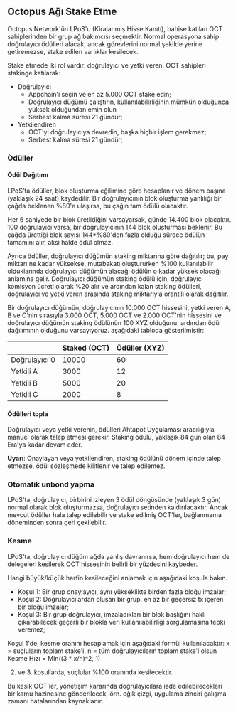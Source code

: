 ## Octopus Ağı Stake Etme

Octopus Network'ün LPoS'u (Kiralanmış Hisse Kanıtı), bahise katılan OCT sahiplerinden bir grup ağ bakımcısı seçmektir. Normal operasyona sahip doğrulayıcı ödülleri alacak, ancak görevlerini normal şekilde yerine getiremezse, stake edilen varlıklar kesilecek.

Stake etmede iki rol vardır: doğrulayıcı ve yetki veren. OCT sahipleri stakinge katılarak:

* Doğrulayıcı
     - Appchain'i seçin ve en az 5.000 OCT stake edin;
     - Doğrulayıcı düğümü çalıştırın, kullanılabilirliğinin mümkün olduğunca yüksek olduğundan emin olun
     - Serbest kalma süresi 21 gündür;
* Yetkilendiren
     - OCT'yi doğrulayıcıya devredin, başka hiçbir işlem gerekmez;
     - Serbest kalma süresi 21 gündür;

### Ödüller

#### Ödül Dağıtımı

LPoS'ta ödüller, blok oluşturma eğilimine göre hesaplanır ve dönem başına (yaklaşık 24 saat) kaydedilir. Bir doğrulayıcının blok oluşturma yanlılığı bir çağda beklenen %80'e ulaşırsa, bu çağın tam ödülü olacaktır.

Her 6 saniyede bir blok üretildiğini varsayarsak, günde 14.400 blok olacaktır. 100 doğrulayıcı varsa, bir doğrulayıcının 144 blok oluşturması beklenir. Bu çağda ürettiği blok sayısı 144*%80'den fazla olduğu sürece ödülün tamamını alır, aksi halde ödül olmaz.

Ayrıca ödüller, doğrulayıcı düğümün staking miktarına göre dağıtılır; bu, pay miktarı ne kadar yüksekse, mutabakatı oluştururken %100 kullanılabilir olduklarında doğrulayıcı düğümün alacağı ödülün o kadar yüksek olacağı anlamına gelir. Doğrulayıcı düğümün staking ödülü için, doğrulayıcı komisyon ücreti olarak %20 alır ve ardından kalan staking ödülleri, doğrulayıcı ve yetki veren arasında staking miktarıyla orantılı olarak dağıtılır.

Bir doğrulayıcı düğümün, doğrulayıcının 10.000 OCT hissesini, yetki veren A, B ve C'nin sırasıyla 3.000 OCT, 5.000 OCT ve 2.000 OCT'nin hissesini ve doğrulayıcı düğümün staking ödülünün 100 XYZ olduğunu, ardından ödül dağılımının olduğunu varsayıyoruz. aşağıdaki tabloda gösterilmiştir:

|             | Staked (OCT) | Ödüller (XYZ) |
| ----------- | ------------ | ------------- |
| Doğrulayıcı 0 | 10000        | 60            |
| Yetkili A | 3000         | 12            |
| Yetkili B | 5000         | 20            |
| Yetkili C | 2000         | 8             |

#### Ödülleri topla

Doğrulayıcı veya yetki verenin, ödülleri Ahtapot Uygulaması aracılığıyla manuel olarak talep etmesi gerekir. Staking ödülü, yaklaşık 84 gün olan 84 Era'ya kadar devam eder.

**Uyarı**: Onaylayan veya yetkilendiren, staking ödülünü dönem içinde talep etmezse, ödül sözleşmede kilitlenir ve talep edilemez.

### Otomatik unbond yapma

LPoS'ta, doğrulayıcı, birbirini izleyen 3 ödül döngüsünde (yaklaşık 3 gün) normal olarak blok oluşturmazsa, doğrulayıcı setinden kaldırılacaktır. Ancak mevcut ödüller hala talep edilebilir ve stake edilmiş OCT'ler, bağlanmama döneminden sonra geri çekilebilir.

### Kesme

LPoS'ta, doğrulayıcı düğüm ağda yanlış davranırsa, hem doğrulayıcı hem de delegeleri kesilerek OCT hissesinin belirli bir yüzdesini kaybeder.

Hangi büyük/küçük harfin kesileceğini anlamak için aşağıdaki koşula bakın.

* Koşul 1: Bir grup onaylayıcı, aynı yükseklikte birden fazla bloğu imzalar;
* Koşul 2: Doğrulayıcılardan oluşan bir grup, en az bir geçersiz tx içeren bir bloğu imzalar;
* Koşul 3: Bir grup doğrulayıcı, imzaladıkları bir blok başlığını haklı çıkarabilecek geçerli bir blokla veri kullanılabilirliği sorgulamasına tepki veremez;

Koşul 1'de, kesme oranını hesaplamak için aşağıdaki formül kullanılacaktır:
x = suçluların toplam stake'i, n = tüm doğrulayıcıların toplam stake'i olsun
Kesme Hızı = Min((3 * x/n)^2, 1)

2. ve 3. koşullarda, suçlular %100 oranında kesilecektir.

Bu kesik OCT'ler, yönetişim kararında doğrulayıcılara iade edilebilecekleri bir kamu hazinesine gönderilecek, örn. eğik çizgi, uygulama zinciri çalışma zamanı hatalarından kaynaklanır.
